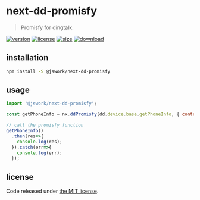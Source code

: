 # next-dd-promisfy
> Promisfy for dingtalk.

[![version][version-image]][version-url]
[![license][license-image]][license-url]
[![size][size-image]][size-url]
[![download][download-image]][download-url]

## installation
```bash
npm install -S @jswork/next-dd-promisfy
```

## usage
```js
import '@jswork/next-dd-promisfy';

const getPhoneInfo = nx.ddPromisfy(dd.device.base.getPhoneInfo, { context: dd.device.base });

// call the promisfy function
getPhoneInfo()
  .then(res=>{
    console.log(res);
  }).catch(err=>{
    console.log(err);
  });
```

## license
Code released under [the MIT license](https://github.com/afeiship/next-dd-promisfy/blob/master/LICENSE.txt).

[version-image]: https://img.shields.io/npm/v/@jswork/next-dd-promisfy
[version-url]: https://npmjs.org/package/@jswork/next-dd-promisfy

[license-image]: https://img.shields.io/npm/l/@jswork/next-dd-promisfy
[license-url]: https://github.com/afeiship/next-dd-promisfy/blob/master/LICENSE.txt

[size-image]: https://img.shields.io/bundlephobia/minzip/@jswork/next-dd-promisfy
[size-url]: https://github.com/afeiship/next-dd-promisfy/blob/master/dist/next-dd-promisfy.min.js

[download-image]: https://img.shields.io/npm/dm/@jswork/next-dd-promisfy
[download-url]: https://www.npmjs.com/package/@jswork/next-dd-promisfy
